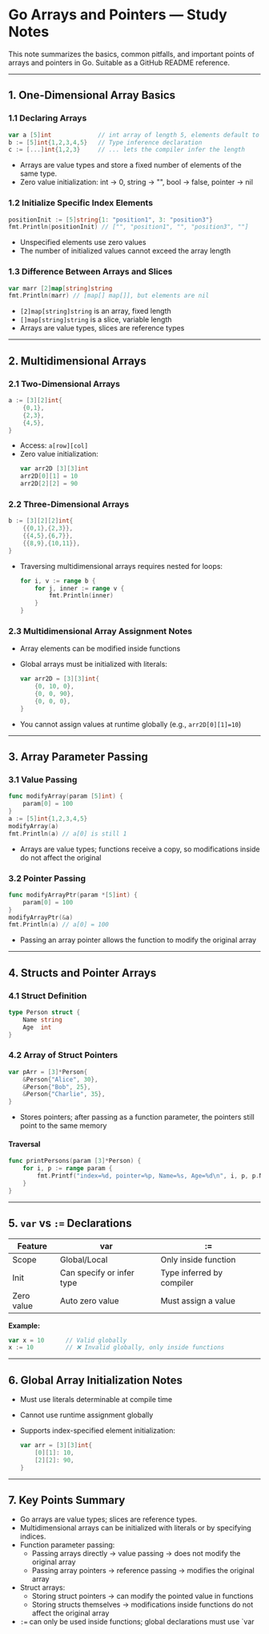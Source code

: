 # Go Arrays and Pointers — Study Notes

This note summarizes the basics, common pitfalls, and important points of arrays and pointers in Go. Suitable as a GitHub README reference.

---

## 1. One-Dimensional Array Basics

### 1.1 Declaring Arrays

```go
var a [5]int             // int array of length 5, elements default to 0
b := [5]int{1,2,3,4,5}   // Type inference declaration
c := [...]int{1,2,3}     // ... lets the compiler infer the length
```

- Arrays are value types and store a fixed number of elements of the same type.
- Zero value initialization: int → 0, string → "", bool → false, pointer → nil

### 1.2 Initialize Specific Index Elements

```go
positionInit := [5]string{1: "position1", 3: "position3"}
fmt.Println(positionInit) // ["", "position1", "", "position3", ""]
```
- Unspecified elements use zero values
- The number of initialized values cannot exceed the array length

### 1.3 Difference Between Arrays and Slices

```go
var marr [2]map[string]string
fmt.Println(marr) // [map[] map[]], but elements are nil
```
- `[2]map[string]string` is an array, fixed length
- `[]map[string]string` is a slice, variable length
- Arrays are value types, slices are reference types

---

## 2. Multidimensional Arrays

### 2.1 Two-Dimensional Arrays

```go
a := [3][2]int{
    {0,1},
    {2,3},
    {4,5},
}
```
- Access: `a[row][col]`
- Zero value initialization:
    ```go
    var arr2D [3][3]int
    arr2D[0][1] = 10
    arr2D[2][2] = 90
    ```

### 2.2 Three-Dimensional Arrays

```go
b := [3][2][2]int{
    {{0,1},{2,3}},
    {{4,5},{6,7}},
    {{8,9},{10,11}},
}
```

- Traversing multidimensional arrays requires nested for loops:

    ```go
    for i, v := range b {
        for j, inner := range v {
            fmt.Println(inner)
        }
    }
    ```

### 2.3 Multidimensional Array Assignment Notes

- Array elements can be modified inside functions
- Global arrays must be initialized with literals:

    ```go
    var arr2D = [3][3]int{
        {0, 10, 0},
        {0, 0, 90},
        {0, 0, 0},
    }
    ```
- You cannot assign values at runtime globally (e.g., `arr2D[0][1]=10`)

---

## 3. Array Parameter Passing

### 3.1 Value Passing

```go
func modifyArray(param [5]int) {
    param[0] = 100
}
a := [5]int{1,2,3,4,5}
modifyArray(a)
fmt.Println(a) // a[0] is still 1
```
- Arrays are value types; functions receive a copy, so modifications inside do not affect the original

### 3.2 Pointer Passing

```go
func modifyArrayPtr(param *[5]int) {
    param[0] = 100
}
modifyArrayPtr(&a)
fmt.Println(a) // a[0] = 100
```
- Passing an array pointer allows the function to modify the original array

---

## 4. Structs and Pointer Arrays

### 4.1 Struct Definition

```go
type Person struct {
    Name string
    Age  int
}
```

### 4.2 Array of Struct Pointers

```go
var pArr = [3]*Person{
    &Person{"Alice", 30},
    &Person{"Bob", 25},
    &Person{"Charlie", 35},
}
```
- Stores pointers; after passing as a function parameter, the pointers still point to the same memory

#### Traversal

```go
func printPersons(param [3]*Person) {
    for i, p := range param {
        fmt.Printf("index=%d, pointer=%p, Name=%s, Age=%d\n", i, p, p.Name, p.Age)
    }
}
```

---

## 5. `var` vs `:=` Declarations

| Feature   | var                | :=                   |
|-----------|--------------------|----------------------|
| Scope     | Global/Local       | Only inside function |
| Init      | Can specify or infer type | Type inferred by compiler |
| Zero value| Auto zero value    | Must assign a value  |

**Example:**
```go
var x = 10      // Valid globally
x := 10         // ❌ Invalid globally, only inside functions
```

---

## 6. Global Array Initialization Notes

- Must use literals determinable at compile time
- Cannot use runtime assignment globally
- Supports index-specified element initialization:

    ```go
    var arr = [3][3]int{
        [0][1]: 10,
        [2][2]: 90,
    }
    ```

---

## 7. Key Points Summary

- Go arrays are value types; slices are reference types.
- Multidimensional arrays can be initialized with literals or by specifying indices.
- Function parameter passing:
    - Passing arrays directly → value passing → does not modify the original array
    - Passing array pointers → reference passing → modifies the original array
- Struct arrays:
    - Storing struct pointers → can modify the pointed value in functions
    - Storing structs themselves → modifications inside functions do not affect the original array
- `:=` can only be used inside functions; global declarations must use `var